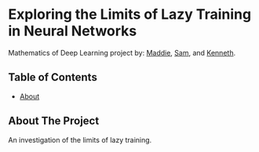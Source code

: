 # Exploring the Limits of Lazy Training in Neural Networks
Mathematics of Deep Learning project by: [Maddie](https://theuselessweb.com/), [Sam](https://github.com/sdb2174), and [Kenneth](https://github.com/Kennethm-spec).


<!-- TABLE OF CONTENTS -->
## Table of Contents

* [About](#about-the-project)

## About The Project

An investigation of the limits of lazy training.
